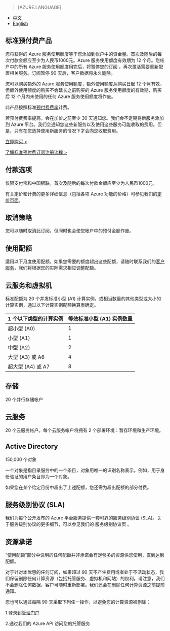 <properties
	pageTitle="优惠详情"
    description="优惠详情 - 标准预付费产品"
    services=""
    documentationCenter=""
    authors=""
    manager=""
    editor=""
    tags=""/>

<tags ms.service="legal" ms.date="" wacn.date="" wacn.lang="cn"/>

> [AZURE.LANGUAGE]
- [中文](/offers/ms-mc-arz-33p/)
- [English](/offers/ms-mc-arz-33p-en/)

## 标准预付费产品

您将获得的 Azure 服务使用额度等于您添加到帐户中的资金量。首次及随后的每次付款金额应至少为人民币1000元。Azure 服务使用额度有效期为 12 个月。您帐户中的所有 Azure 服务使用额度用完后，将暂停您的订阅 ，再次激活需要重新配置相关服务。订阅暂停 90 天后，客户数据将永久删除。

您可以购买额外的 Azure 服务使用额度，额外使用额度从购买日起 12 个月有效，但额外使用额度的购买不会延长之前购买的 Azure 服务使用额度的有效期，购买后 12 个月内未使用的任何 Azure 服务使用额度将作废。

此产品按照标准[预付费费率](/pricing/overview/)计费。

若预付费费率提高，会在加价之前至少 30 天通知您。我们会不定期将新服务添加到 Azure 平台。我们会通知您这些新服务以及使用这些服务可能收取的费用。但是，只有在您选择使用新服务的情况下才会向您收取费用。

[立即购买 >](/pricing/pia/)

[了解标准预付费订阅注册流程 >](/pricing/billing/azure-pia-application-and-signup/)

## 付款选项

仅限支付宝和中国银联。首次及随后的每次付款金额应至少为人民币1000元。

有关定价和计费的更多详细信息（包括各项 Azure 功能的价格）可参见我们的[定价页面](/pricing/overview/)。

## 取消策略

您可以随时取消此订阅，但同时也会使您帐户中的预付金额作废。

## 使用配额

适用以下月度使用配额。如果您需要的额度超出这些配额，请随时联系我们的[客户服务](/support/contact/)，我们将根据您的实际需求相应调整配额。

## 云服务和虚拟机

标准配额为 20 个并发标准小型 (A1) 计算实例，或相当数量的其他类型或大小的计算实例，通过以下计算实例配额换算表确定。


|1 个以下类型的计算实例|等效标准小型 (A1) 实例数量|
|------------------|------------------|
|超小型 (A0) |1 |
|小型 (A1)| 1 |
|中型 (A2)| 2 |
|大型 (A3) 或 A6 |4 |
|超大型 (A4) 或 A7 |8 |

## 存储

20 个并行存储帐户

## 云服务

20 个云服务帐户。每个云服务帐户将拥有 2 个部署环境：暂存环境和生产环境。

## Active Directory

150,000 个对象

一个对象是指目录服务中的一个条目，对象用唯一的识别名称表示。例如，用于身份验证的用户条目即为一个对象。

如果您在某个给定月份中超出了上述配额，您还需为超出配额的部分付费。

## 服务级别协议 (SLA)

我们为每个公开发布的 Azure 平台服务提供一套可靠的服务级别协议 (SLA)。关于服务级别协议的更多细节，可以参见我们的 服务级别协议页 。

## 资源承诺

“使用配额”部分中说明的任何配额并非承诺会有足够多的资源供您使用，直到达到配额。

对于针对本优惠的任何订阅，如果超过 90 天不产生费用或者处于不活动状态，我们保留删除任何计算资源（包括托管服务、虚拟机和网站）的权利。请注意，我们不会删除任何数据，客户可随时重新部署。我们还会在删除任何计算资源之前提前通知。

您也可以通过每隔 90 天采取下列任一操作，以避免您的计算资源被删除：

 1.登录到[管理门户](https://manage.windowsazure.cn/)

 2.通过我们的 Azure API 访问您的托管服务
